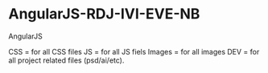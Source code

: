 # AngularJS-RDJ-IVI-EVE-NB
AngularJS

CSS = for all CSS files
JS = for all JS fiels
Images = for all images
DEV = for all project related files (psd/ai/etc).
